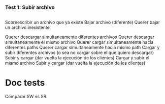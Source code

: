 ### Test 1: Subir archivo

```sh

```

Sobreescribir un archivo que ya existe
Bajar archivo (diferente)
Querer bajar un archivo inexistente

Querer descargar simultaneamente diferentes archivos
Querer descargar simultaneamente el mismo archivo
Querer cargar simultaneamente hacia diferentes paths
Querer cargar simultaneamente hacia mismo path
Cargar y subir diferentes archivos (o sea no cargar sobre el que quiero descargar)
	Subir y cargar (dar vuelta la ejecución de los clientes)
Cargar y subir el mismo archivo
	Subir y cargar (dar vuelta la ejecución de los clientes)

# Doc tests
Comparar SW vs SR